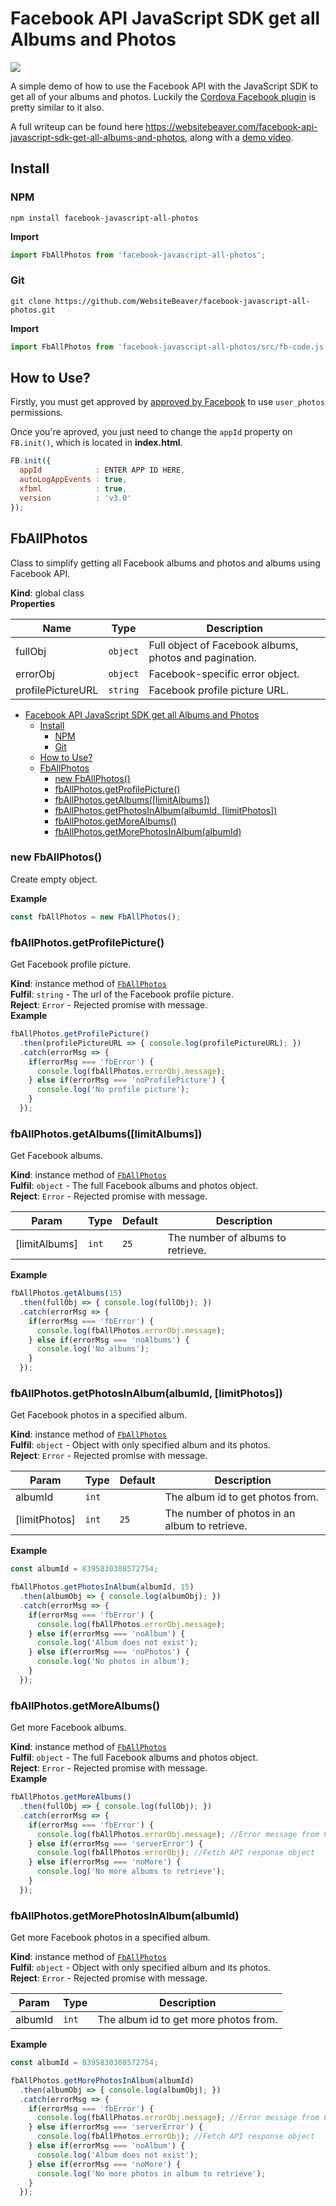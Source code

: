 # Facebook API JavaScript SDK get all Albums and Photos

![](https://s3.amazonaws.com/websitebeaver/blog/facebook-api-javascript-sdk-get-all-albums-and-photos/main.jpg)

A simple demo of how to use the Facebook API with the JavaScript SDK to get all of your albums and photos. Luckily the [Cordova Facebook plugin](https://github.com/jeduan/cordova-plugin-facebook4) is pretty similar to it also.

A full writeup can be found here https://websitebeaver.com/facebook-api-javascript-sdk-get-all-albums-and-photos, along with a [demo video](https://www.youtube.com/watch?v=s8kasi_8nIo).

## Install

### NPM

```
npm install facebook-javascript-all-photos
```

**Import**

```javascript
import FbAllPhotos from 'facebook-javascript-all-photos';
```

### Git

```
git clone https://github.com/WebsiteBeaver/facebook-javascript-all-photos.git
```

**Import**

```javascript
import FbAllPhotos from 'facebook-javascript-all-photos/src/fb-code.js';
```

## How to Use?

Firstly, you must get approved by [approved by Facebook](https://developers.facebook.com/docs/facebook-login/review/how-to-submit) to use `user_photos` permissions.

Once you're aproved, you just need to change the `appId` property on `FB.init()`, which is located in **index.html**.

```javascript
FB.init({
  appId            : ENTER APP ID HERE,
  autoLogAppEvents : true,
  xfbml            : true,
  version          : 'v3.0'
});
```

<a name="FbAllPhotos"></a>

## FbAllPhotos
Class to simplify getting all Facebook albums and photos and albums using Facebook API.

**Kind**: global class  
**Properties**

| Name | Type | Description |
| --- | --- | --- |
| fullObj | <code>object</code> | Full object of Facebook albums, photos and pagination. |
| errorObj | <code>object</code> | Facebook-specific error object. |
| profilePictureURL | <code>string</code> | Facebook profile picture URL. |


- [Facebook API JavaScript SDK get all Albums and Photos](#facebook-api-javascript-sdk-get-all-albums-and-photos)
  - [Install](#install)
    - [NPM](#npm)
    - [Git](#git)
  - [How to Use?](#how-to-use)
  - [FbAllPhotos](#fballphotos)
    - [new FbAllPhotos()](#new-fballphotos)
    - [fbAllPhotos.getProfilePicture()](#fballphotosgetprofilepicture)
    - [fbAllPhotos.getAlbums([limitAlbums])](#fballphotosgetalbumslimitalbums)
    - [fbAllPhotos.getPhotosInAlbum(albumId, [limitPhotos])](#fballphotosgetphotosinalbumalbumid-limitphotos)
    - [fbAllPhotos.getMoreAlbums()](#fballphotosgetmorealbums)
    - [fbAllPhotos.getMorePhotosInAlbum(albumId)](#fballphotosgetmorephotosinalbumalbumid)

<a name="new_FbAllPhotos_new"></a>

### new FbAllPhotos()
Create empty object.

**Example**  
```js
const fbAllPhotos = new FbAllPhotos();
```
<a name="FbAllPhotos+getProfilePicture"></a>

### fbAllPhotos.getProfilePicture()
Get Facebook profile picture.

**Kind**: instance method of [<code>FbAllPhotos</code>](#FbAllPhotos)  
**Fulfil**: <code>string</code> - The url of the Facebook profile picture.  
**Reject**: <code>Error</code> - Rejected promise with message.  
**Example**  
```js
fbAllPhotos.getProfilePicture()
  .then(profilePictureURL => { console.log(profilePictureURL); })
  .catch(errorMsg => {
    if(errorMsg === 'fbError') {
      console.log(fbAllPhotos.errorObj.message);
    } else if(errorMsg === 'noProfilePicture') {
      console.log('No profile picture');
    }
  });
```
<a name="FbAllPhotos+getAlbums"></a>

### fbAllPhotos.getAlbums([limitAlbums])
Get Facebook albums.

**Kind**: instance method of [<code>FbAllPhotos</code>](#FbAllPhotos)  
**Fulfil**: <code>object</code> - The full Facebook albums and photos object.  
**Reject**: <code>Error</code> - Rejected promise with message.  

| Param | Type | Default | Description |
| --- | --- | --- | --- |
| [limitAlbums] | <code>int</code> | <code>25</code> | The number of albums to retrieve. |

**Example**  
```js
fbAllPhotos.getAlbums(15)
  .then(fullObj => { console.log(fullObj); })
  .catch(errorMsg => {
    if(errorMsg === 'fbError') {
      console.log(fbAllPhotos.errorObj.message);
    } else if(errorMsg === 'noAlbums') {
      console.log('No albums');
    }
  });
```
<a name="FbAllPhotos+getPhotosInAlbum"></a>

### fbAllPhotos.getPhotosInAlbum(albumId, [limitPhotos])
Get Facebook photos in a specified album.

**Kind**: instance method of [<code>FbAllPhotos</code>](#FbAllPhotos)  
**Fulfil**: <code>object</code> - Object with only specified album and its photos.  
**Reject**: <code>Error</code> - Rejected promise with message.  

| Param | Type | Default | Description |
| --- | --- | --- | --- |
| albumId | <code>int</code> |  | The album id to get photos from. |
| [limitPhotos] | <code>int</code> | <code>25</code> | The number of photos in an album to retrieve. |

**Example**  
```js
const albumId = 8395830308572754;

fbAllPhotos.getPhotosInAlbum(albumId, 15)
  .then(albumObj => { console.log(albumObj); })
  .catch(errorMsg => {
    if(errorMsg === 'fbError') {
      console.log(fbAllPhotos.errorObj.message);
    } else if(errorMsg === 'noAlbum') {
      console.log('Album does not exist');
    } else if(errorMsg === 'noPhotos') {
      console.log('No photos in album');
    }
  });
```
<a name="FbAllPhotos+getMoreAlbums"></a>

### fbAllPhotos.getMoreAlbums()
Get more Facebook albums.

**Kind**: instance method of [<code>FbAllPhotos</code>](#FbAllPhotos)  
**Fulfil**: <code>object</code> - The full Facebook albums and photos object.  
**Reject**: <code>Error</code> - Rejected promise with message.  
**Example**  
```js
fbAllPhotos.getMoreAlbums()
  .then(fullObj => { console.log(fullObj); })
  .catch(errorMsg => {
    if(errorMsg === 'fbError') {
      console.log(fbAllPhotos.errorObj.message); //Error message from Facebook
    } else if(errorMsg === 'serverError') {
      console.log(fbAllPhotos.errorObj); //Fetch API response object
    } else if(errorMsg === 'noMore') {
      console.log('No more albums to retrieve');
    }
  });
```
<a name="FbAllPhotos+getMorePhotosInAlbum"></a>

### fbAllPhotos.getMorePhotosInAlbum(albumId)
Get more Facebook photos in a specified album.

**Kind**: instance method of [<code>FbAllPhotos</code>](#FbAllPhotos)  
**Fulfil**: <code>object</code> - Object with only specified album and its photos.  
**Reject**: <code>Error</code> - Rejected promise with message.  

| Param | Type | Description |
| --- | --- | --- |
| albumId | <code>int</code> | The album id to get more photos from. |

**Example**  
```js
const albumId = 8395830308572754;

fbAllPhotos.getMorePhotosInAlbum(albumId)
  .then(albumObj => { console.log(albumObj); })
  .catch(errorMsg => {
    if(errorMsg === 'fbError') {
      console.log(fbAllPhotos.errorObj.message); //Error message from Facebook
    } else if(errorMsg === 'serverError') {
      console.log(fbAllPhotos.errorObj); //Fetch API response object
    } else if(errorMsg === 'noAlbum') {
      console.log('Album does not exist');
    } else if(errorMsg === 'noMore') {
      console.log('No more photos in album to retrieve');
    }
  });
```